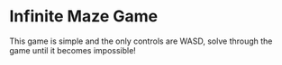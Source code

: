 # Infinite Maze Game

This game is simple and the only controls are WASD, solve through the game until it becomes impossible!

